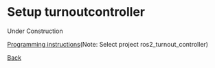 # Setup turnoutcontroller

Under Construction

[Programming instructions](instructions_programming_esp32.md)(Note: Select project ros2_turnout_controller)


[Back](../README.md)